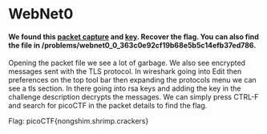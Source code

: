 # WebNet0
#### We found this [packet capture](https://2019shell1.picoctf.com/static/470e17b168561f9eabdfa95e412dbe10/capture.pcap) and [key](https://2019shell1.picoctf.com/static/470e17b168561f9eabdfa95e412dbe10/picopico.key). Recover the flag. You can also find the file in /problems/webnet0_0_363c0e92cf19b68e5b5c14efb37ed786.

Opening the packet file we see a lot of garbage. We also see encrypted messages sent with the TLS protocol. In wireshark going into Edit then preferences on the top tool bar
then expanding the protocols menu we can see a tls section. In there going into rsa keys and adding the key in the challenge description decrypts the messages. We can simply
press CTRL-F and search for picoCTF in the packet details to find the flag. 


Flag: picoCTF{nongshim.shrimp.crackers}
